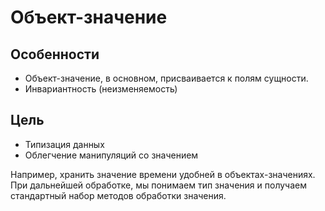 Объект-значение
===

## Особенности

* Объект-значение, в основном, присваивается к полям сущности.
* Инвариантность (неизменяемость)

## Цель

* Типизация данных
* Облегчение манипуляций со значением

Например, хранить значение времени удобней в объектах-значениях. 
При дальнейшей обработке, мы понимаем тип значения и получаем стандартный набор методов обработки значения.
